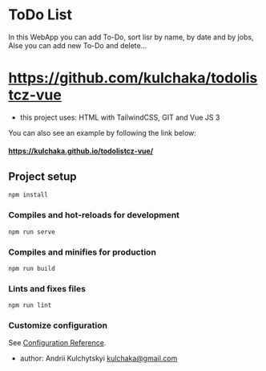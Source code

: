 # ToDo List

In this WebApp you can add To-Do, sort lisr by name, by date and by jobs,
Alse you can add new To-Do and delete...

# https://github.com/kulchaka/todolistcz-vue

- this project uses: HTML with TailwindCSS, GIT and Vue JS 3

You can also see an example by following the link below:

#### https://kulchaka.github.io/todolistcz-vue/

## Project setup

```
npm install
```

### Compiles and hot-reloads for development

```
npm run serve
```

### Compiles and minifies for production

```
npm run build
```

### Lints and fixes files

```
npm run lint
```

### Customize configuration

See [Configuration Reference](https://cli.vuejs.org/config/).

- author: Andrii Kulchytskyi <kulchaka@gmail.com>
